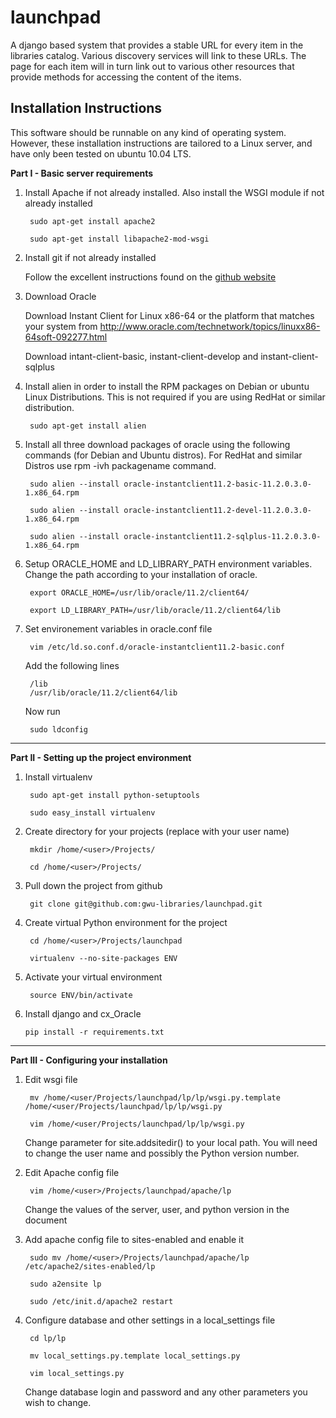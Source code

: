 launchpad
===========

A django based system that provides a stable URL for every item in the libraries catalog. Various discovery services will link to these URLs. The page for each item will in turn link out to various other resources that provide methods for accessing the content of the items.

Installation Instructions
---------------------------
This software should be runnable on any kind of operating system. However, these installation instructions are tailored to a Linux server, and have only been tested on ubuntu 10.04 LTS.

**Part I - Basic server requirements**

1. Install Apache if not already installed. Also install the WSGI module if not already installed

        sudo apt-get install apache2

        sudo apt-get install libapache2-mod-wsgi

2. Install git if not already installed

    Follow the excellent instructions found on the [github website](http://help.github.com/linux-set-up-git/)

3. Download Oracle

    Download Instant Client for Linux x86-64 or the platform that matches your system from http://www.oracle.com/technetwork/topics/linuxx86-64soft-092277.html
	
    Download intant-client-basic, instant-client-develop and instant-client-sqlplus
	
4. Install alien in order to install the RPM packages on Debian or ubuntu Linux Distributions. This is not required if you are using RedHat or similar distribution.
	
		sudo apt-get install alien

5. Install all three download packages of oracle using the following commands (for Debian and Ubuntu distros). For RedHat and similar Distros use rpm -ivh packagename command.
	
		sudo alien --install oracle-instantclient11.2-basic-11.2.0.3.0-1.x86_64.rpm
		
		sudo alien --install oracle-instantclient11.2-devel-11.2.0.3.0-1.x86_64.rpm
		
		sudo alien --install oracle-instantclient11.2-sqlplus-11.2.0.3.0-1.x86_64.rpm

6. Setup ORACLE_HOME and LD_LIBRARY_PATH environment variables. Change the path according to your installation of oracle.
	
		export ORACLE_HOME=/usr/lib/oracle/11.2/client64/
		
		export LD_LIBRARY_PATH=/usr/lib/oracle/11.2/client64/lib

7. Set environement variables in oracle.conf file

        vim /etc/ld.so.conf.d/oracle-instantclient11.2-basic.conf

    Add the following lines

        /lib
        /usr/lib/oracle/11.2/client64/lib

    Now run

        sudo ldconfig        


- - -

**Part II - Setting up the project environment**

1. Install virtualenv

        sudo apt-get install python-setuptools

        sudo easy_install virtualenv

2. Create directory for your projects (replace <user> with your user name)

        mkdir /home/<user>/Projects/

        cd /home/<user>/Projects/

3. Pull down the project from github

        git clone git@github.com:gwu-libraries/launchpad.git

4. Create virtual Python environment for the project

        cd /home/<user>/Projects/launchpad

        virtualenv --no-site-packages ENV

5. Activate your virtual environment

		source ENV/bin/activate

10. Install django and cx_Oracle

        pip install -r requirements.txt


- - -

**Part III - Configuring your installation**

1. Edit wsgi file

		mv /home/<user/Projects/launchpad/lp/lp/wsgi.py.template /home/<user/Projects/launchpad/lp/lp/wsgi.py
		
		vim /home/<user/Projects/launchpad/lp/lp/wsgi.py
		
	Change parameter for site.addsitedir() to your local path. You will need to change the user name and possibly the Python version number.

2. Edit Apache config file

		vim /home/<user>/Projects/launchpad/apache/lp

	Change the values of the server, user, and python version in the document

3. Add apache config file to sites-enabled and enable it

		sudo mv /home/<user>/Projects/launchpad/apache/lp /etc/apache2/sites-enabled/lp

		sudo a2ensite lp

		sudo /etc/init.d/apache2 restart

4. Configure database and other settings in a local_settings file

		cd lp/lp

		mv local_settings.py.template local_settings.py

		vim local_settings.py

	Change database login and password and any other parameters you wish to change.



